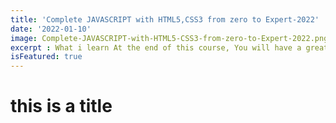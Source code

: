 ```yaml
---
title: 'Complete JAVASCRIPT with HTML5,CSS3 from zero to Expert-2022'
date: '2022-01-10'
image: Complete-JAVASCRIPT-with-HTML5-CSS3-from-zero-to-Expert-2022.png
excerpt : What i learn At the end of this course, You will have a great skills set like HTML5, CSS3, JavaScript, JQuery and Bootstrap Framework.You will learn about media queries and will be able to make website perfect for responsive design.You will be able to build modern looking website which will look great on all the small & wide screens.You will see, the complete web development process from start to finish project.You will learn about web design guidelines which you can apply to real world web projects.You will get complete code for real responsive website 
isFeatured: true
--- 
```



# this is a title
